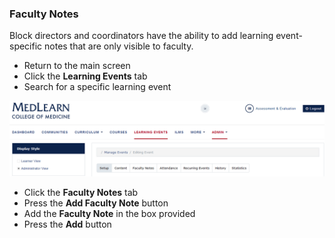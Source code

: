 ### Faculty Notes
Block directors and coordinators have the ability to add  learning event-specific notes that are only visible to faculty.

* Return to the main screen
* Click the **Learning Events** tab
* Search for a specific learning event

![Learning Event](./images/LearningEvents_Coordinator.png)

* Click the **Faculty Notes** tab
* Press the **Add Faculty Note** button
* Add the **Faculty Note** in the box provided
* Press the **Add** button
